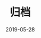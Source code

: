 ---
title: "归档"
date: 2019-05-28
layout: "archives"
slug: "archives"
menu:
    main:
        weight: 2
        params: 
            icon: archives
---